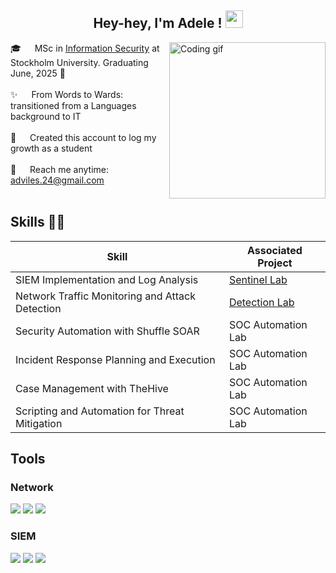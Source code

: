 <h2 align="center">
  Hey-hey, I'm Adele !
  <img src="https://media.giphy.com/media/hvRJCLFzcasrR4ia7z/giphy.gif" width="28">
</h2>
<img align="right" width="250" src="/images/programming.gif" alt="Coding gif" />
<p>

 🎓 &emsp; MSc in <a href="https://www.su.se/english/search-courses-and-programmes/smino-1.411366">Information Security</a> at Stockholm University. Graduating June, 2025 💖<br/><br/>
 ✨ &emsp; From Words to Wards: transitioned from a Languages background to IT<br/><br/>
 🎀 &emsp; Created this account to log my growth as a student<br/><br/>
 💌 &emsp; Reach me anytime: adviles.24@gmail.com<br/><br/>
</p>


## Skills 👨‍💻
| Skill                                         | Associated Project         |
|-----------------------------------------------|----------------------------|
| SIEM Implementation and Log Analysis          | <a href="https://github.com/adeleaitym/SIEM-Azure-Lab">Sentinel Lab</a>|
| Network Traffic Monitoring and Attack Detection | <a href="https://google.com">Detection Lab</a>|
| Security Automation with Shuffle SOAR         | SOC Automation Lab|
| Incident Response Planning and Execution      | SOC Automation Lab|
| Case Management with TheHive                  | SOC Automation Lab|
| Scripting and Automation for Threat Mitigation | SOC Automation Lab|

## Tools


### Network
<div>
    <img src="https://img.shields.io/badge/-Wireshark-1679A7?&style=for-the-badge&logo=Wireshark&logoColor=white" />
    <img src="https://img.shields.io/badge/-Suricata-EF3B2D?&style=for-the-badge&logo=Suricata&logoColor=white" />
    <img src="https://img.shields.io/badge/-Zeek-777BB4?&style=for-the-badge&logo=Zeek&logoColor=white" />
</div>

### SIEM
<div>
    <img src="https://img.shields.io/badge/-Microsoft_Sentinel-0078D4?&style=for-the-badge&logo=Microsoft&logoColor=white" />
    <img src="https://img.shields.io/badge/-Splunk-000000?&style=for-the-badge&logo=Splunk&logoColor=white" />
    <img src="https://img.shields.io/badge/-Elastic-005571?&style=for-the-badge&logo=Elastic&logoColor=white" />
</div>

